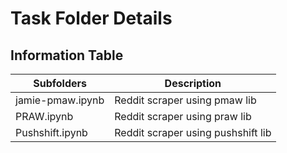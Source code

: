 # Task Folder Details

## Information Table

| Subfolders | Description |
|-|-|
| jamie-pmaw.ipynb | Reddit scraper using pmaw lib |
| PRAW.ipynb | Reddit scraper using praw lib |
| Pushshift.ipynb | Reddit scraper using pushshift lib
